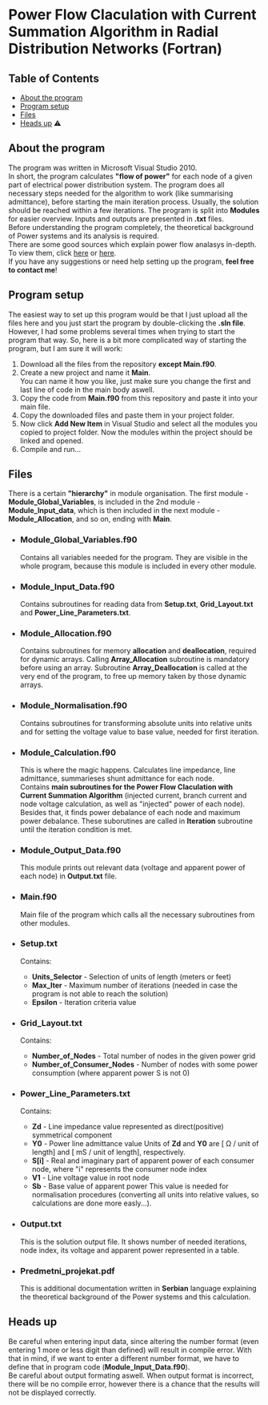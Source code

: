 # Power Flow Claculation with Current Summation Algorithm in Radial Distribution Networks (Fortran)

## Table of Contents
 * [About the program](#about-the-program)
 * [Program setup](#program-setup)
 * [Files](#files)
 * [Heads up](#heads-up) :warning:

## About the program
 The program was written in Microsoft Visual Studio 2010.\
In short, the program calculates **"flow of power"** for each node of a given part of electrical power distribution system. The program does all necessary steps needed for the algorithm to work (like summarising admittance), before starting the main iteration process. Usually, the solution should be reached within a few iterations. The program is split into **Modules** for easier overview. Inputs and outputs are presented in **.txt** files.
\
 Before understanding the program completely, the theoretical background of Power systems and its analysis is required.  
There are some good sources which explain power flow analasys in-depth. To view them, click [here](https://electrisim.com/load-flow-power-flow.html) or [here](https://www.intechopen.com/books/computational-models-in-engineering/power-flow-analysis).
\
If you have any suggestions or need help setting up the program, **feel free to contact me**!
 
## Program setup
 The easiest way to set up this program would be that I just upload all the files here and you just start the program by double-clicking the **.sln file**.\
 However, I had some problems several times when trying to start the program that way. So, here is a bit more complicated way of starting the program, but I am sure it will work:
 1. Download all the files from the repository **except Main.f90**.
 2. Create a new project and name it **Main**.\
 You can name it how you like, just make sure you change the first and last line of code in the main body aswell.
 3. Copy the code from **Main.f90** from this repository and paste it into your main file.
 4. Copy the downloaded files and paste them in your project folder.
 5. Now click **Add New Item** in Visual Studio and select all the modules you copied to project folder.
 Now the modules within the project should be linked and opened.
 6. Compile and run...
 
## Files
   There is a certain **"hierarchy"** in module organisation. The first module - **Module_Global_Variables**, is included in the 2nd module - **Module_Input_data**, which is then included in the next module - **Module_Allocation**, and so on, ending with **Main**.
  
 - ### Module_Global_Variables.f90
    Contains all variables needed for the program. They are visible in the whole program, because this module is included in every other module.
  
 - ### Module_Input_Data.f90
    Contains subroutines for reading data from **Setup.txt**, **Grid_Layout.txt** and **Power_Line_Parameters.txt**.
    
 - ### Module_Allocation.f90
    Contains subroutines for memory **allocation** and **deallocation**, required for dynamic arrays. Calling **Array_Allocation** subroutine is mandatory before using an array. Subroutine **Array_Deallocation** is called at the very end of the program, to free up memory taken by those dynamic arrays.
    
 - ### Module_Normalisation.f90
    Contains subroutines for transforming absolute units into relative units and for setting the voltage value to base value, needed for first iteration.
    
 - ### Module_Calculation.f90
    This is where the magic happens. Calculates line impedance, line admittance, summarieses shunt admittance for each node.\
    Contains **main subroutines for the Power Flow Claculation with Current Summation Algorithm** (injected current, branch current and node voltage calculation, as well as "injected" power of each node). Besides that, it finds power debalance of each node and maximum power debalance. These suborutines are called in **Iteration** subroutine until the iteration condition is met.
    
 - ### Module_Output_Data.f90
    This module prints out relevant data (voltage and apparent power of each node) in **Output.txt** file.

 - ### Main.f90
    Main file of the program which calls all the necessary subroutines from other modules.

 - ### Setup.txt
    Contains:
   - **Units_Selector** - Selection of units of length (meters or feet)
   - **Max_Iter** - Maximum number of iterations (needed in case the program is not able to reach the solution)
   - **Epsilon** - Iteration criteria value

 - ### Grid_Layout.txt
    Contains:
   - **Number_of_Nodes** - Total number of nodes in the given power grid
   - **Number_of_Consumer_Nodes** - Number of nodes with some power consumption (where apparent power S is not 0)

 - ### Power_Line_Parameters.txt
    Contains:
   - **Zd** - Line impedance value represented as direct(positive) symmetrical component
   - **Y0** - Power line admittance value
      Units of **Zd** and **Y0** are [ Ω / unit of length] and [ mS / unit of length], respectively.
   - **S[i]** - Real and imaginary part of apparent power of each consumer node, where "i" represents the consumer node index
   - **V1** - Line voltage value in root node
   - **Sb** - Base value of apparent power
      This value is needed for normalisation procedures (converting all units into relative values, so calculations are done more easly...).

 - ### Output.txt
    This is the solution output file. It shows number of needed iterations, node index, its voltage and apparent power represented in a table.
    
 - ### Predmetni_projekat.pdf
    This is additional documentation written in **Serbian** language explaining the theoretical background of the Power systems and this calculation.

## Heads up
 Be careful when entering input data, since altering the number format (even entering 1 more or less digit than defined) will result in compile error. With that in mind, if we want to enter a different number format, we have to define that in program code (**Module_Input_Data.f90**).\
Be careful about output formating aswell. When output format is incorrect, there will be no compile error, however there is a chance that the results will not be displayed correctly.
 
 
